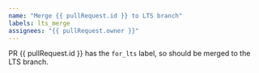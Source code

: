 ```yaml
---
name: "Merge {{ pullRequest.id }} to LTS branch"
labels: lts_merge
assignees: "{{ pullRequest.owner }}"
---
```


PR {{ pullRequest.id }} has the `for_lts` label, so should be merged to the LTS branch.

